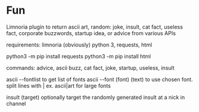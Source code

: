 # Fun
Limnoria plugin to return ascii art, random: joke, insult, cat fact, useless fact, corporate buzzwords, startup idea, or advice from various APIs

requirements: limnoria (obviously) python 3, requests, html


python3 -m pip install requests
python3 -m pip install html


commands: advice, ascii buzz, cat fact, joke, startup, useless, insult


ascii --fontlist to get list of fonts
ascii --font (font) (text) to use chosen font. split lines with | ex. ascii|art for large fonts
  

insult (target) optionally target the randomly generated insult at a nick in channel
